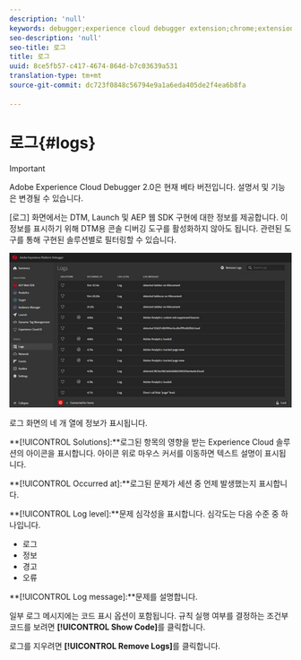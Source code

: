 ```yaml
---
description: 'null'
keywords: debugger;experience cloud debugger extension;chrome;extension;logs
seo-description: 'null'
seo-title: 로그
title: 로그
uuid: 8ce5fb57-c417-4674-864d-b7c03639a531
translation-type: tm+mt
source-git-commit: dc723f0848c56794e9a1a6eda405de2f4ea6b8fa

---
```



# 로그{#logs}

> [!IMPORTANT]
>
> Adobe Experience Cloud Debugger 2.0은 현재 베타 버전입니다. 설명서 및 기능은 변경될 수 있습니다.

[로그] 화면에서는 DTM, Launch 및 AEP 웹 SDK 구현에 대한 정보를 제공합니다. 이 정보를 표시하기 위해 DTM용 콘솔 디버깅 도구를 활성화하지 않아도 됩니다. 관련된 도구를 통해 구현된 솔루션별로 필터링할 수 있습니다.

![](assets/logs.jpg)

로그 화면의 네 개 열에 정보가 표시됩니다.

**[!UICONTROL Solutions]:**로그된 항목의 영향을 받는 Experience Cloud 솔루션의 아이콘을 표시합니다. 아이콘 위로 마우스 커서를 이동하면 텍스트 설명이 표시됩니다.

**[!UICONTROL Occurred at]:**로그된 문제가 세션 중 언제 발생했는지 표시합니다.

**[!UICONTROL Log level]:**문제 심각성을 표시합니다. 심각도는 다음 수준 중 하나입니다.

* 로그
* 정보
* 경고
* 오류

**[!UICONTROL Log message]:**문제를 설명합니다.

일부 로그 메시지에는 코드 표시 옵션이 포함됩니다. 규칙 실행 여부를 결정하는 조건부 코드를 보려면 **[!UICONTROL Show Code]**&#x200B;를 클릭합니다.

로그를 지우려면 **[!UICONTROL Remove Logs]**&#x200B;를 클릭합니다.
